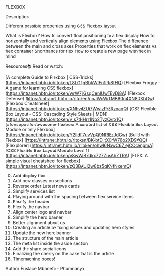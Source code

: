 FLEXBOX


Description

Different possible properties using CSS Flexbox layout

What is Flexbox?
How to convert float positioning to a flex display
How to horizontally and vertically align elements using Flexbox
The difference between the main and cross axes
Properties that work on flex elements vs flex container
Shorthands for flex
How to create a new page with flex in mind

Resources📚
Read or watch:

[A complete Guide to Flexbox | CSS-Tricks] (https://intranet.hbtn.io/rltoken/L8LGfjgBbkWIFn1iRr8fHQ)
[Flexbox Froggy - A game for learning CSS flexbox] (https://intranet.hbtn.io/rltoken/wrW7jiGsqCenlUwTEyDj8A)
[Flexbox Defense] (https://intranet.hbtn.io/rltoken/cnJWcWrkMB80n4XN8QXbGw)
[Flexbox Cheatsheet] (https://intranet.hbtn.io/rltoken/XNhvdZUi7WwizPrSRzxaqQ)
[CSS Flexible Box Layout - CSS: Cascading Style Sheets | MDN] (https://intranet.hbtn.io/rltoken/v_s7tHHrr1Nb2TyzCvrx1Q)
[afonsopacifer/awesome-flexbox: A curated list of CSS Flexible Box Layout Module or only Flexbox] (https://intranet.hbtn.io/rltoken/Y2lIdR7uvVpQ9NRIEzJdGw)
[Build with Flexbox] (https://intranet.hbtn.io/rltoken/BK-btD_tXCrW76o2XD9VQQ)
[Flexplorer] (https://intranet.hbtn.io/rltoken/ohwl6NowC67_ejCOcengmA)
[CSS Flexible Box Layout Module Level 1] (https://intranet.hbtn.io/rltoken/v8wWIB7dkx727ZusAhZTRA)
[FLEX: A simple visual cheatsheet for flexbox] (https://intranet.hbtn.io/rltoken/zQ3BAUi2w8bz5qKNfNxemQ)

0. Add display flex
1. Add new classes on sections
2. Reverse order Latest news cards
3. Simplify services list
4. Playing around with the spacing between flex service items
5. Flexify the header
6. Flexify the navbar
7. Align center logo and navbar
8. Simplify the hero banner
9. Better alignment about us
10. Creating an article by fixing issues and updating hero styles
11. Update the new hero banner
12. The structure of the main article
13. The meta list inside the aside section
14. Add the share social icons
15. Finalizing the cherry on the cake that is the article
16. Timemachine boxes!


Author
Eustace Mbanefo - Phumnanya
